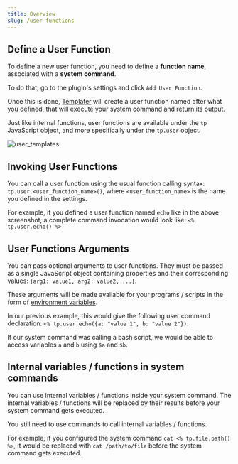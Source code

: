```yaml
---
title: Overview
slug: /user-functions
---
```


## Define a User Function

To define a new user function, you need to define a **function name**, associated with a **system command**.

To do that, go to the plugin's settings and click `Add User Function`.

Once this is done, [Templater](https://github.com/SilentVoid13/Templater) will create a user function named after what you defined, that will execute your system command and return its output.

Just like internal functions, user functions are available under the `tp` JavaScript object, and more specifically under the `tp.user` object.

![user_templates](/img/templater_user_templates.png)

## Invoking User Functions

You can call a user function using the usual function calling syntax: `tp.user.<user_function_name>()`, where `<user_function_name>` is the name you defined in the settings. 

For example, if you defined a user function named `echo` like in the above screenshot, a complete command invocation would look like: `<% tp.user.echo() %>`

## User Functions Arguments

You can pass optional arguments to user functions. They must be passed as a single JavaScript object containing properties and their corresponding values: `{arg1: value1, arg2: value2, ...}`.

These arguments will be made available for your programs / scripts in the form of [environment variables](https://en.wikipedia.org/wiki/Environment_variable).

In our previous example, this would give the following user command declaration: `<% tp.user.echo({a: "value 1", b: "value 2"})`. 

If our system command was calling a bash script, we would be able to access variables `a` and `b` using `$a` and `$b`.

## Internal variables / functions in system commands

You can use internal variables / functions inside your system command. The internal variables / functions will be replaced by their results before your system command gets executed.

You still need to use commands to call internal variables / functions.

For example, if you configured the system command `cat <% tp.file.path() %>`, it would be replaced with `cat /path/to/file` before the system command gets executed.